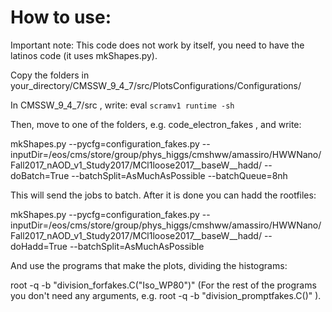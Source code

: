 # How to use: 

Important note: This code does not work by itself, you need to have the latinos code (it uses mkShapes.py).

Copy the folders in your_directory/CMSSW_9_4_7/src/PlotsConfigurations/Configurations/ 

In CMSSW_9_4_7/src , write:   eval ` scramv1 runtime -sh `

Then, move to one of the folders, e.g. code_electron_fakes , and write:

mkShapes.py --pycfg=configuration_fakes.py --inputDir=/eos/cms/store/group/phys_higgs/cmshww/amassiro/HWWNano/Fall2017_nAOD_v1_Study2017/MCl1loose2017__baseW__hadd/   --doBatch=True --batchSplit=AsMuchAsPossible --batchQueue=8nh

This will send the jobs to batch. After it is done you can hadd the rootfiles:

mkShapes.py --pycfg=configuration_fakes.py --inputDir=/eos/cms/store/group/phys_higgs/cmshww/amassiro/HWWNano/Fall2017_nAOD_v1_Study2017/MCl1loose2017__baseW__hadd/   --doHadd=True --batchSplit=AsMuchAsPossible 

And use the programs that make the plots, dividing the histograms:

root -q -b "division_forfakes.C(\"Iso_WP80\")"
(For the rest of the programs you don't need any arguments, e.g. root -q -b "division_promptfakes.C()" ).

